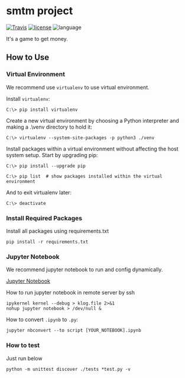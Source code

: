 # smtm project
[![Travis](https://travis-ci.org/msaltnet/smtm.svg?branch=master&style=flat-square&colorB=green)](https://travis-ci.org/msaltnet/smtm)
[![license](https://img.shields.io/github/license/msaltnet/smtm.svg?style=flat-square)](https://github.com/msaltnet/smtm/blob/master/LICENSE)
![language](https://img.shields.io/github/languages/top/msaltnet/smtm.svg?style=flat-square&colorB=green)

It's a game to get money.

## How to Use
### Virtual Environment
We recommend use `virtualenv` to use virtual environment.

Install `virtualenv`:
```
C:\> pip install virtualenv
```

Create a new virtual environment by choosing a Python interpreter and making a .\venv directory to hold it:
```
C:\> virtualenv --system-site-packages -p python3 ./venv

```

Install packages within a virtual environment without affecting the host system setup. Start by upgrading pip:
```
C:\> pip install --upgrade pip

C:\> pip list  # show packages installed within the virtual environment
```

And to exit virtualenv later:
```
C:\> deactivate
```

### Install Required Packages
Install all packages using requirements.txt

```
pip install -r requirements.txt
```

### Jupyter Notebook
We recommend jupyter notebook to run and config dynamically.

[Jupyter Notebook](https://jupyter.org/)

How to run jupyter notebook in remote server by ssh
```
ipykernel kernel --debug > klog.file 2>&1 
nohup jupyter notebook > /dev/null &
```

How to convert `.ipynb` to `.py`:
```
jupyter nbconvert --to script [YOUR_NOTEBOOK].ipynb
```

### How to test
Just run below

```
python -m unittest discover ./tests *test.py -v
```
